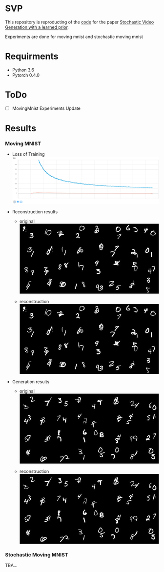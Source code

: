 # SVP

This repository is reproducting of the [code](https://github.com/edenton/svg) for the paper [Stochastic Video Generation with a learned prior](https://arxiv.org/abs/1802.07687).


Experiments are done for moving mnist and stochastic moving mnist

# Requirments
- Python 3.6
- Pytorch 0.4.0

# ToDo
- [ ] MovingMnist Experiments Update

# Results 
### Moving MNIST
- Loss of Training
![](./pictures/Loss_curve.png)

- Reconstruction results
  - original
 ![](./pictures/original_r_image.gif)

  - reconstruction
 ![](./pictures/reconstruction_image.gif)

- Generation results

  - original
 ![](./pictures/original_image.gif)

  - reconstruction
 ![](./pictures/generate_image.gif)
 
### Stochastic Moving MNIST
 TBA...

